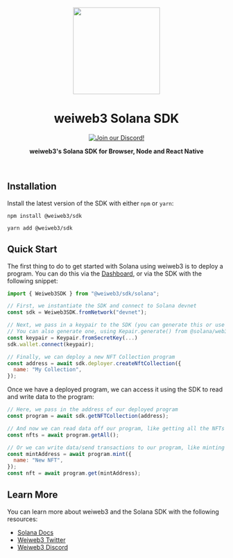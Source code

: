 <p align="center">
<br />
<a href="https://weiweb3.com"><img src="https://github.com/weiweb3/js/blob/main/packages/sdk/logo.svg?raw=true" width="200" alt=""/></a>
<br />
</p>
<h1 align="center">weiweb3 Solana SDK</h1>
<p align="center">
<a href="https://discord.gg/weiweb3"><img alt="Join our Discord!" src="https://img.shields.io/discord/834227967404146718.svg?color=7289da&label=discord&logo=discord&style=flat"/></a>

</p>
<p align="center"><strong>weiweb3's Solana SDK for Browser, Node and React Native</strong></p>
<br />

## Installation

Install the latest version of the SDK with either `npm` or `yarn`:

```shell
npm install @weiweb3/sdk
```

```shell
yarn add @weiweb3/sdk
```

## Quick Start

The first thing to do to get started with Solana using weiweb3 is to deploy a program. You can do this via the [Dashboard](https://weiweb3.com/dashboard), or via the SDK with the following snippet:

```jsx
import { Weiweb3SDK } from "@weiweb3/sdk/solana";

// First, we instantiate the SDK and connect to Solana devnet
const sdk = Weiweb3SDK.fromNetwork("devnet");

// Next, we pass in a keypair to the SDK (you can generate this or use your own)
// You can also generate one, using Kepair.generate() from @solana/web3.js
const keypair = Keypair.fromSecretKey(...)
sdk.wallet.connect(keypair);

// Finally, we can deploy a new NFT Collection program
const address = await sdk.deployer.createNftCollection({
  name: "My Collection",
});
```

Once we have a deployed program, we can access it using the SDK to read and write data to the program:

```jsx
// Here, we pass in the address of our deployed program
const program = await sdk.getNFTCollection(address);

// And now we can read data off our program, like getting all the NFTs from our collection
const nfts = await program.getAll();

// Or we can write data/send transactions to our program, like minting a new NFT
const mintAddress = await program.mint({
  name: "New NFT",
});
const nft = await program.get(mintAddress);
```

## Learn More

You can learn more about weiweb3 and the Solana SDK with the following resources:

- [Solana Docs](https://portal.weiweb3.com/solana)
- [Weiweb3 Twitter](https://twitter.com/weiweb3_)
- [Weiweb3 Discord](https://discord.com/invite/weiweb3)
